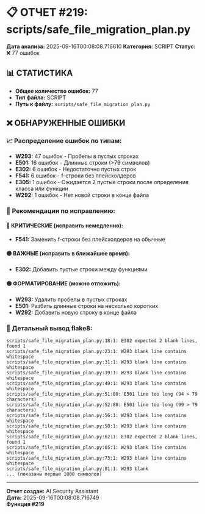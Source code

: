 # 📋 ОТЧЕТ #219: scripts/safe_file_migration_plan.py

**Дата анализа:** 2025-09-16T00:08:08.716610
**Категория:** SCRIPT
**Статус:** ❌ 77 ошибок

## 📊 СТАТИСТИКА

- **Общее количество ошибок:** 77
- **Тип файла:** SCRIPT
- **Путь к файлу:** `scripts/safe_file_migration_plan.py`

## ❌ ОБНАРУЖЕННЫЕ ОШИБКИ

### 📈 Распределение ошибок по типам:

- **W293:** 47 ошибок - Пробелы в пустых строках
- **E501:** 16 ошибок - Длинные строки (>79 символов)
- **E302:** 6 ошибок - Недостаточно пустых строк
- **F541:** 6 ошибок - f-строки без плейсхолдеров
- **E305:** 1 ошибок - Ожидается 2 пустые строки после определения класса или функции
- **W292:** 1 ошибок - Нет новой строки в конце файла

### 🎯 Рекомендации по исправлению:

#### 🔴 КРИТИЧЕСКИЕ (исправить немедленно):
- **F541:** Заменить f-строки без плейсхолдеров на обычные

#### 🟡 ВАЖНЫЕ (исправить в ближайшее время):
- **E302:** Добавить пустые строки между функциями

#### 🟢 ФОРМАТИРОВАНИЕ (можно отложить):
- **W293:** Удалить пробелы в пустых строках
- **E501:** Разбить длинные строки на несколько коротких
- **W292:** Добавить новую строку в конце файла

### 📝 Детальный вывод flake8:

```
scripts/safe_file_migration_plan.py:18:1: E302 expected 2 blank lines, found 1
scripts/safe_file_migration_plan.py:23:1: W293 blank line contains whitespace
scripts/safe_file_migration_plan.py:31:1: W293 blank line contains whitespace
scripts/safe_file_migration_plan.py:39:1: W293 blank line contains whitespace
scripts/safe_file_migration_plan.py:49:1: W293 blank line contains whitespace
scripts/safe_file_migration_plan.py:51:80: E501 line too long (94 > 79 characters)
scripts/safe_file_migration_plan.py:52:80: E501 line too long (99 > 79 characters)
scripts/safe_file_migration_plan.py:56:1: W293 blank line contains whitespace
scripts/safe_file_migration_plan.py:58:1: W293 blank line contains whitespace
scripts/safe_file_migration_plan.py:62:1: E302 expected 2 blank lines, found 1
scripts/safe_file_migration_plan.py:65:1: W293 blank line contains whitespace
scripts/safe_file_migration_plan.py:73:1: W293 blank line contains whitespace
scripts/safe_file_migration_plan.py:81:1: W293 blank
... (показаны первые 1000 символов)
```

---
**Отчет создан:** AI Security Assistant  
**Дата:** 2025-09-16T00:08:08.716749  
**Функция #219**
